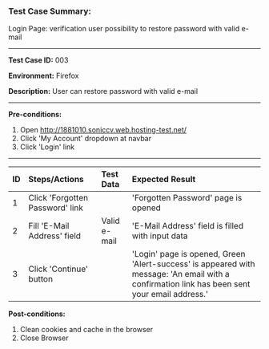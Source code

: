 ### Test Case Summary:

Login Page: verification user possibility to restore password with valid e-mail

---

**Test Case ID:** 003

**Environment:** Firefox

**Description:** User can restore password with valid e-mail

---

**Pre-conditions:**
1. Open http://1881010.soniccv.web.hosting-test.net/
2. Click 'My Account' dropdown at navbar
3. Click 'Login' link

---

| ID  |          Steps/Actions          |  Test Data   |        Expected Result                       |
| ----|:--------------------------------| :----------- | :------------------------------------------- |
|  1  | Click 'Forgotten Password' link |              | 'Forgotten Password' page is opened          |
|  2  | Fill 'E-Mail Address' field     | Valid e-mail | 'E-Mail Address' field is filled with input data |
|  3  | Click 'Continue' button         |              | 'Login' page is opened, Green 'Alert-success' is appeared with  message: 'An email with a confirmation link has been sent your email address.' |
 
**Post-conditions:**
1. Clean cookies and cache in the browser
2. Close Browser